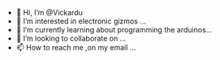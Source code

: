 - 👋 Hi, I’m @Vickardu
- 👀 I’m interested in electronic gizmos ...
- 🌱 I’m currently learning about programming the arduinos...
- 💞️ I’m looking to collaborate on ...
- 📫 How to reach me ,on my email ...

<!---
Vickardu/Vickardu is a ✨ special ✨ repository because its `README.md` (this file) appears on your GitHub profile.
You can click the Preview link to take a look at your changes.
--->
